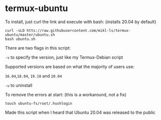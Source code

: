 # termux-ubuntu

To install, just curl the link and execute with bash: (installs 20.04 by default)
```
curl -sLO htts://raw.githubusercontent.com/mikl-ls/termux-ubuntu/master/ubuntu.sh
bash ubuntu.sh 
```
There are two flags in this script:

`-v` to specify the version, just like my Termux-Debian script

Supported versions are based on what the majority of users use:

  `16.04`,`18.04`, `19.10` and `20.04`
  
 `-u` to uninstall

To remove the errors at start: (this is a workaround, not a fix)

`touch ubuntu-fs/root/.hushlogin`

Made this script when I heard that Ubuntu 20.04 was released to the public
